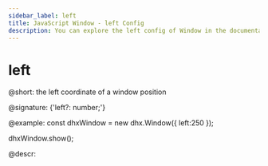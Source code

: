 ```yaml
---
sidebar_label: left
title: JavaScript Window - left Config 
description: You can explore the left config of Window in the documentation of the DHTMLX JavaScript UI library. Browse developer guides and API reference, try out code examples and live demos, and download a free 30-day evaluation version of DHTMLX Suite 7.
---
```


# left

@short: the left coordinate of a window position

@signature: {'left?: number;'}

@example:
const dhxWindow = new dhx.Window({
    left:250
});

dhxWindow.show();

@descr:
